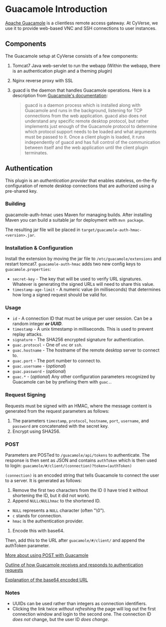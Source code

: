 # Guacamole Introduction

[Apache Guacamole](https://guacamole.apache.org/) is a clientless remote access gateway. At CyVerse, we use it to provide web-based VNC and SSH connections to user instances.


## Components

The Guacamole setup at CyVerse consists of a few components:

1. Tomcat7 Java web-servlet to run the webapp (Within the webapp, there is an authentication plugin and a theming plugin)

1. Nginx reverse proxy with SSL

1. guacd is the daemon that handles Guacamole operations. Here is a description from [Guacamole's documentation](http://guacamole.apache.org/doc/gug/guacamole-architecture.html#guacd):

    > guacd is a daemon process which is installed along with Guacamole and runs in the background, listening for TCP connections from the web application. guacd also does not understand any specific remote desktop protocol, but rather implements just enough of the Guacamole protocol to determine which protocol support needs to be loaded and what arguments must be passed to it. Once a client plugin is loaded, it runs independently of guacd and has full control of the communication between itself and the web application until the client plugin terminates.




## Authentication

This plugin is an _authentication provider_ that enables stateless, on-the-fly
configuration of remote desktop connections that are authorized using a
pre-shared key.


### Building

guacamole-auth-hmac uses Maven for managing builds. After installing Maven you can build a
suitable jar for deployment with `mvn package`.

The resulting jar file will be placed in `target/guacamole-auth-hmac-<version>.jar`.


### Installation & Configuration

Install the extension by moving the jar file to `/etc/guacamole/extensions` and restart tomcat7.
`guacamole-auth-hmac` adds two new config keys to `guacamole.properties`:

 * `secret-key` - The key that will be used to verify URL signatures.
    Whatever is generating the signed URLs will need to share this value.
 * `timestamp-age-limit` - A numeric value (in milliseconds) that determines how long
    a signed request should be valid for.


### Usage

 * `id`  - A connection ID that must be unique per user session. Can be a random integer ***or UUID***.
 * `timestamp` - A unix timestamp in milliseconds. This is used to prevent replay attacks.
 * `signature` - The SHA256 encrypted signature for authentication.
 * `guac.protocol` - One of `vnc` or `ssh`.
 * `guac.hostname` - The hostname of the remote desktop server to connect to.
 * `guac.port` - The port number to connect to.
 * `guac.username` - (_optional_)
 * `guac.password` - (_optional_)
 * `guac.*` - (_optional_) Any other configuration parameters recognized by
    Guacamole can be by prefixing them with `guac.`.


### Request Signing

Requests must be signed with an HMAC, where the message content is generated from the request parameters as follows:

 1. The parameters `timestamp`, `protocol`, `hostname`, `port`,  `username`, and `password` are concatenated with the secret key.
 1. Encrypt using SHA256.


### POST
Parameters are POSTed to `/guacamole/api/tokens` to authenticate. The response is then sent as JSON and contains `authToken` which is then used to login: `guacamole/#/client/(connection)?token=(authToken)`

`(connection)` is an encoded string that tells Guacamole to connect the user to a server. It is generated as follows:

1. Remove the first two characters from the ID (I have tried it without shortening the ID, but it did not work).
1. Append `NULLcNULLhmac` to the shortened ID.
  - `NULL` represents a `NULL` character (often "\0").
  - `c` stands for connection.
  - `hmac` is the authentication provider.
1. Encode this with base64.

Then, add this to the URL after `guacamole/#/client/` and append the authToken parameter.

[More about using POST with Guacamole](https://glyptodon.org/jira/browse/GUAC-1102?jql=project%20%3D%20GUAC%20AND%20resolution%20%3D%20Unresolved%20AND%20priority%20%3D%20Major%20ORDER%20BY%20key%20DESC)

[Outline of how Guacamole receives and responds to authentication requests](https://sourceforge.net/p/guacamole/discussion/1110834/thread/8bea4c74/#102b)

[Explanation of the base64 encoded URL](https://sourceforge.net/p/guacamole/discussion/1110834/thread/fb609070/)


### Notes
- UUIDs can be used rather than integers as connection identifiers.
- Clicking the link twice *without refreshing* the page will log out the first connection window and login to the second one. The connection ID *does not* change, but the user ID *does change*.
